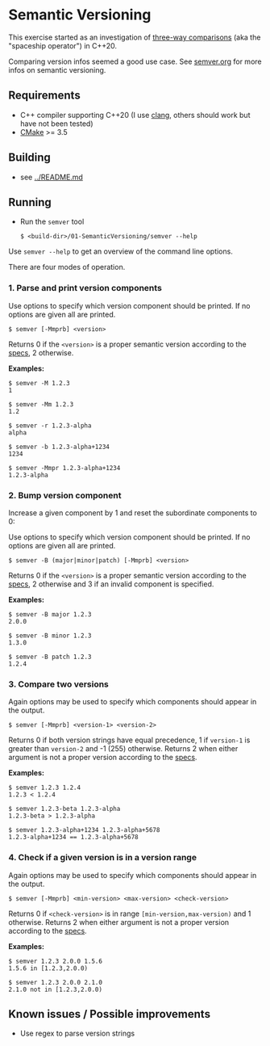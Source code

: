 # Semantic Versioning

This exercise started as an investigation of [three-way comparisons](https://en.cppreference.com/w/cpp/language/operator_comparison#Three-way_comparison) (aka the "spaceship operator") in C++20.

Comparing version infos seemed a good use case. See [semver.org](https://semver.org) for more infos on semantic versioning.

## Requirements

- C++ compiler supporting C++20 (I use [clang](https://clang.llvm.org), others should work but have not been tested)
- [CMake](https://cmake.org) >= 3.5

## Building

- see [../README.md](../README.md)

## Running

- Run the `semver` tool
  ```console
  $ <build-dir>/01-SemanticVersioning/semver --help
  ```

Use `semver --help` to get an overview of the command line options.

There are four modes of operation.

### 1. Parse and print version components

Use options to specify which version component should be printed. If no options are given all are printed.
```console
$ semver [-Mmprb] <version>
```
Returns 0 if the `<version>` is a proper semantic version according to the [specs](https://semver.org/#semantic-versioning-specification-semver), 2 otherwise.

**Examples:**
```console
$ semver -M 1.2.3
1

$ semver -Mm 1.2.3
1.2

$ semver -r 1.2.3-alpha
alpha

$ semver -b 1.2.3-alpha+1234
1234

$ semver -Mmpr 1.2.3-alpha+1234
1.2.3-alpha
```

### 2. Bump version component

Increase a given component by 1 and reset the subordinate components to 0:

Use options to specify which version component should be printed. If no options are given all are printed.
```console
$ semver -B (major|minor|patch) [-Mmprb] <version>
```
Returns 0 if the `<version>` is a proper semantic version according to the [specs](https://semver.org/#semantic-versioning-specification-semver), 2 otherwise and 3 if an invalid component is specified.

**Examples:**
```console
$ semver -B major 1.2.3
2.0.0

$ semver -B minor 1.2.3
1.3.0

$ semver -B patch 1.2.3
1.2.4
```

### 3. Compare two versions

Again options may be used to specify which components should appear in the output.
```console
$ semver [-Mmprb] <version-1> <version-2>
```
Returns 0 if both version strings have equal precedence, 1 if `version-1` is greater than `version-2` and -1 (255) otherwise. Returns 2 when either argument is not a proper version according to the [specs](https://semver.org/#semantic-versioning-specification-semver).

**Examples:**
```console
$ semver 1.2.3 1.2.4
1.2.3 < 1.2.4

$ semver 1.2.3-beta 1.2.3-alpha
1.2.3-beta > 1.2.3-alpha

$ semver 1.2.3-alpha+1234 1.2.3-alpha+5678
1.2.3-alpha+1234 == 1.2.3-alpha+5678
```

### 4. Check if a given version is in a version range

Again options may be used to specify which components should appear in the output.
```console
$ semver [-Mmprb] <min-version> <max-version> <check-version>
```
Returns 0 if `<check-version>` is in range `[min-version,max-version)` and 1 otherwise. Returns 2 when either argument is not a proper version according to the [specs](https://semver.org/#semantic-versioning-specification-semver).

**Examples:**
```console
$ semver 1.2.3 2.0.0 1.5.6
1.5.6 in [1.2.3,2.0.0)

$ semver 1.2.3 2.0.0 2.1.0
2.1.0 not in [1.2.3,2.0.0)
```

## Known issues / Possible improvements

- Use regex to parse version strings
